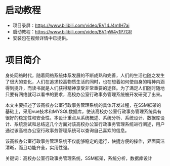 # 启动教程

- 项目录屏：https://www.bilibili.com/video/BV14J4m1H7ai
- 启动教程：https://www.bilibili.com/video/BV1pW4y1P7GR
- 安装包在视频详情中已提供。

# 项目简介
身处网络时代，随着网络系统体系发展的不断成熟和完善，人们的生活也随之发生了很大的变化，人们在追求较高物质生活的同时，也在想着如何使自身的精神内涵得到提升，而读书就是人们获得精神享受非常重要的途径。为了满足人们随时随地只要有网络就可以看书的要求，高校办公室行政事务管理系统被开发研究了出来。

本文主要描述了该高校办公室行政事务管理系统的具体开发过程，在SSM框架的基础上，采用vue技术和MYSQL数据库，使该高校办公室行政事务管理系统具有很好的稳定性和安全性。本设计重点从系统概述、系统分析、系统设计、数据库设计、系统测试和总结这几个方面对该高校办公室行政事务管理系统进行阐述，用户通过该高校办公室行政事务管理系统可以查询自己喜欢的信息。

该高校办公室行政事务管理系统不仅能够稳定的运行，快捷方便的操作，界面简洁清晰，而且功能齐全，实用性强。

关键词：高校办公室行政事务管理系统，SSM框架，系统分析，数据库设计
